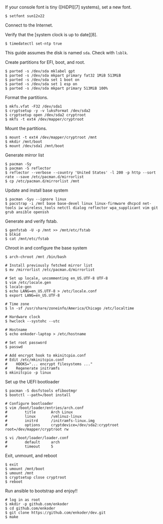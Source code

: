 If your console font is tiny ([HiDPI][7] systems), set a new font.

    $ setfont sun12x22

Connect to the Internet.

Verify that the [system clock is up to date][8].

    $ timedatectl set-ntp true

This guide assumes the disk is named `sda`. Check with `lsblk`.

Create partitions for EFI, boot, and root.

    $ parted -s /dev/sda mklabel gpt
    $ parted -s /dev/sda mkpart primary fat32 1MiB 513MiB
    $ parted -s /dev/sda set 1 boot on
    $ parted -s /dev/sda set 1 esp on
    $ parted -s /dev/sda mkpart primary 513MiB 100%

Format the partitions.

    $ mkfs.vfat -F32 /dev/sda1
    $ cryptsetup -y -v luksFormat /dev/sda2
    $ cryptsetup open /dev/sda2 cryptroot
    $ mkfs -t ext4 /dev/mapper/cryptroot

Mount the partitions.

    $ mount -t ext4 /dev/mapper/cryptroot /mnt
    $ mkdir /mnt/boot
    $ mount /dev/sda1 /mnt/boot

Generate mirror list

    $ pacman -Sy
    $ pacman -S reflector
    $ reflector --verbose --country 'United States' -l 200 -p http --sort rate --save /etc/pacman.d/mirrorlist
    $ cp /etc/pacman.d/mirrorlist /mnt

Update and install base system

    $ pacman -Syu --ignore linux
    $ pacstrap -i /mnt base base-devel linux linux-firmware dhcpcd net-tools iw wireless_tools netctl dialog reflector wpa_supplicant vim git grub ansible openssh

Generate and verify fstab.

    $ genfstab -U -p /mnt >> /mnt/etc/fstab
    $ blkid
    $ cat /mnt/etc/fstab

Chroot in and configure the base system

    $ arch-chroot /mnt /bin/bash

    # Install previously fetched mirror list
    $ mv /mirrorlist /etc/pacman.d/mirrorlist

    # Set up locale, uncommenting en_US.UTF-8 UTF-8
    $ vim /etc/locale.gen
    $ locale-gen
    $ echo LANG=en_US.UTF-8 > /etc/locale.conf
    $ export LANG=en_US.UTF-8

    # Time zone
    $ ln -sf /usr/share/zoneinfo/America/Chicago /etc/localtime

    # Hardware clock
    $ hwclock --systohc --utc

    # Hostname
    $ echo enkoder-laptop > /etc/hostname

    # Set root password
    $ passwd

    # Add encrypt hook to mkinitcpio.conf
    # Edit /etc/mkinitcpio.conf
    #    HOOKS="... encrypt filesystems ..."
    #    Regenerate initramfs
    $ mkinitcpio -p linux

Set up the UEFI bootloader

    $ pacman -S dosfstools efibootmgr
    $ bootctl --path=/boot install

    # Configure bootloader
    $ vim /boot/loader/entries/arch.conf
    #        title       Arch Linux
    #        linux       /vmlinuz-linux
    #        initrd      /initramfs-linux.img
    #        options     cryptdevice=/dev/sda2:cryptroot root=/dev/mapper/cryptroot rw

    $ vi /boot/loader/loader.conf
    #        default     arch
    #        timeout     5

Exit, unmount, and reboot

    $ exit
    $ umount /mnt/boot
    $ umount /mnt
    $ cryptsetup close cryptroot
    $ reboot

Run ansible to bootstrap and enjoy!!

    # log in as root
    $ mkdir -p github.com/enkoder
    $ cd github.com/enkoder
    $ git clone https://github.com/enkoder/dev.git
    $ make